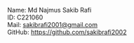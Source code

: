 Name: Md Najmus Sakib Rafi \
ID: C221060 \
Mail: sakibrafi2001@gmail.com \
GitHub: https://github.com/sakibrafi2002